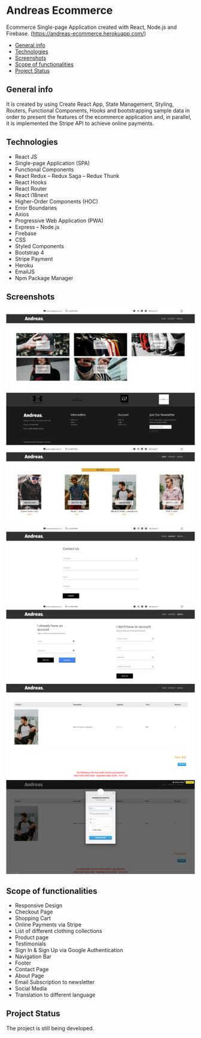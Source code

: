 # Andreas Ecommerce 
Ecommerce Single-page Application created with React, Node.js and Firebase.
(https://andreas-ecommerce.herokuapp.com/)
* [General info](#general-info)
* [Technologies](#technologies)
* [Screenshots](#screenshots)
* [Scope of functionalities](#scope-of-functionalities)
* [Project Status](#project-status)

## General info
It is created by using Create React App, State Management, Styling, Routers, Functional Components, Hooks and bootstrapping sample data in order to present the features of the ecommerce application and, in parallel, it is implemented the Stripe API to achieve online payments. 
## Technologies
* React JS
* Single-page Application (SPA)
* Functional Components
* React Redux – Redux Saga – Redux Thunk
* React Hooks
* React Router
* React i18next
* Higher-Order Components (HOC)
* Error Boundaries
* Axios
* Progressive Web Application (PWA)
* Express – Node.js
* Firebase
* CSS
* Styled Components
* Bootstrap 4
* Stripe Payment
* Heroku
* EmailJS
* Npm Package Manager

## Screenshots
![photo1](https://github.com/AndreasPr/andreas-ecommerce/blob/master/photo1.PNG)
![photo2](https://github.com/AndreasPr/andreas-ecommerce/blob/master/photo2.PNG)
![photo3](https://github.com/AndreasPr/andreas-ecommerce/blob/master/photo3.PNG)
![photo4](https://github.com/AndreasPr/andreas-ecommerce/blob/master/photo4.PNG)
![photo5](https://github.com/AndreasPr/andreas-ecommerce/blob/master/photo5.PNG)
![photo6](https://github.com/AndreasPr/andreas-ecommerce/blob/master/photo6.PNG)
![photo7](https://github.com/AndreasPr/andreas-ecommerce/blob/master/photo7.PNG)
## Scope of functionalities
* Responsive Design
* Checkout Page
* Shopping Cart
* Online Payments via Stripe
* List of different clothing collections
* Product page
* Testimonials
* Sign In & Sign Up via Google Authentication
* Navigation Bar
* Footer
* Contact Page
* About Page
* Email Subscription to newsletter
* Social Media
* Translation to different language

## Project Status
The project is still being developed.
